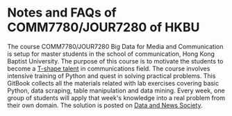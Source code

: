 # Notes and FAQs of COMM7780/JOUR7280 of HKBU

The course COMM7780/JOUR7280 Big Data for Media and Communication is setup for master students in the school of communication, Hong Kong Baptist University. The purpose of this course is to motivate the students to become a [T-shape talent](http://www.caseinterview.com/t-shaped-skills) in communications field. The course involves intensive training of Python and quest in solving practical problems. This GitBook collects all the materials related with lab exercises covering basic Python, data scraping, table manipulation and data mining. Every week, one group of students will apply that week's knowledge into a real problem from their own domain. The solution is posted on [Data and News Society](https://dnnsociety.org/tag/comm7780-jour7280/).

